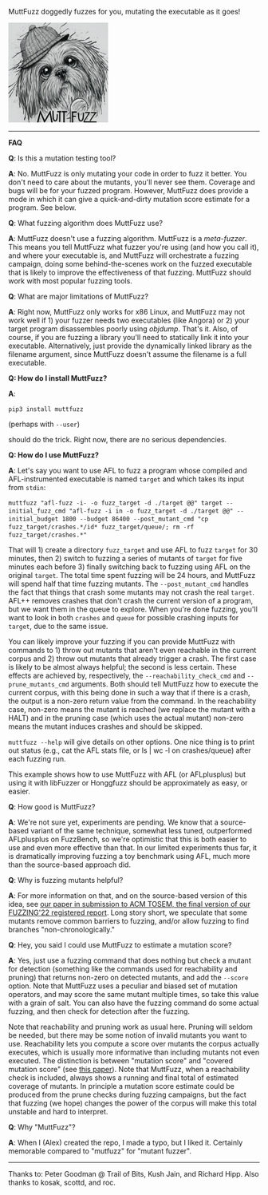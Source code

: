 MuttFuzz doggedly fuzzes for you, mutating the executable as it goes!

<img src="muttfuzz.png" alt="drawing" width="200"/>

---------------------------------

**FAQ**

**Q**:  Is this a mutation testing tool?

**A**:  No.  MuttFuzz is only mutating your code in order to fuzz it better.  You don't need to care about the mutants, you'll never see them.  Coverage and bugs will be for your fuzzed program.  However, MuttFuzz does provide a mode in which it can give a quick-and-dirty mutation score estimate for a program.  See below.

**Q**: What fuzzing algorithm does MuttFuzz use?

**A**: MuttFuzz doesn't use a fuzzing algorithm.  MuttFuzz is a *meta-fuzzer*.  This means you tell MuttFuzz what fuzzer you're using (and how you call it), and where your executable is, and MuttFuzz will orchestrate a fuzzing campaign, doing some behind-the-scenes work on the fuzzed executable that is likely to improve the effectiveness of that fuzzing.  MuttFuzz should work with most popular fuzzing tools.

**Q**: What are major limitations of MuttFuzz?

**A**: Right now, MuttFuzz only works for x86 Linux, and MuttFuzz may not work well if 1) your fuzzer needs two executables (like Angora) or 2) your target program disassembles poorly using _objdump_.  That's it.  Also, of course, if you are fuzzing a library you'll need to statically link it into your executable.  Alternatively, just provide the dynamically linked library as the filename argument, since MuttFuzz doesn't assume the filename is a full executable.

**Q: How do I install MuttFuzz?**

**A**:

~~~
pip3 install muttfuzz
~~~

(perhaps with `--user`)

should do the trick.  Right now, there are no serious dependencies.

**Q: How do I use MuttFuzz?** 

**A**: Let's say you want to use AFL to fuzz a program whose compiled and AFL-instrumented executable is named `target` and which takes its input from `stdin`:

~~~
muttfuzz "afl-fuzz -i- -o fuzz_target -d ./target @@" target --initial_fuzz_cmd "afl-fuzz -i in -o fuzz_target -d ./target @@" --initial_budget 1800 --budget 86400 --post_mutant_cmd "cp fuzz_target/crashes.*/id* fuzz_target/queue/; rm -rf fuzz_target/crashes.*"
~~~

That will 1) create a directory `fuzz_target` and use AFL to fuzz `target` for 30 minutes, then 2) switch to fuzzing a series of mutants of `target` for five minutes each before 3) finally switching back to fuzzing using AFL on the original `target`.  The total time spent fuzzing will be 24 hours, and MuttFuzz will spend half that time fuzzing mutants.  The `--post_mutant_cmd` handles the fact that things that crash some mutants may not crash the real `target`.   AFL++ removes crashes that don't crash the current version of a program, but we want them in the queue to explore.   When you're done fuzzing, you'll want to look in both `crashes` and `queue` for possible crashing inputs for `target`, due to the same issue.

You can likely improve your fuzzing if you can provide MuttFuzz with commands to 1) throw out mutants that aren't even reachable in the current corpus and 2) throw out mutants that already trigger a crash.  The first case is likely to be almost always helpful; the second is less certain.  These effects are achieved by, respectively, the `--reachability_check_cmd` and `--prune_mutants_cmd` arguments.  Both should tell MuttFuzz how to execute the current corpus, with this being done in such a way that if there is a crash, the output is a non-zero return value from the command.  In the reachability case, non-zero means the mutant is reached (we replace the mutant with a HALT) and in the pruning case (which uses the actual mutant) non-zero means the mutant induces crashes and should be skipped.

```muttfuzz --help``` will give details on other options.  One nice thing is to print out status (e.g., cat the AFL stats file, or ls | wc -l on crashes/queue) after each fuzzing run.

This example shows how to use MuttFuzz with AFL (or AFLplusplus) but using it with libFuzzer or Honggfuzz should be approximately as easy, or easier.

**Q**: How good is MuttFuzz?

**A**: We're not sure yet, experiments are pending.  We know that a source-based variant of the same technique, somewhat less tuned, outperformed AFLplusplus on FuzzBench, so we're optimistic that this is both easier to use and even more effective than that.  In our limited experiments thus far, it is dramatically improving fuzzing a toy benchmark using AFL, much more than the source-based approach did.

**Q**: Why is fuzzing mutants helpful?

**A**: For more information on that, and on the source-based version of this idea, see [our paper in submission to ACM TOSEM, the final version of our FUZZING'22 registered report](https://github.com/agroce/fuzzing22report/blob/master/tosem/currentdraft.pdf).  Long story short, we speculate that some mutants remove common barriers to fuzzing, and/or allow fuzzing to find branches "non-chronologically."

**Q**: Hey, you said I could use MuttFuzz to estimate a mutation score?

**A**: Yes, just use a fuzzing command that does nothing but check a mutant for detection (something like the commands used for reachability and pruning) that returns non-zero on detected mutants, and add the `--score` option.  Note that MuttFuzz uses a peculiar and biased set of mutation operators, and may score the same mutant multiple times, so take this value with a grain of salt.  You can also have the fuzzing command do some actual fuzzing, and then check for detection after the fuzzing.

Note that reachability and pruning work as usual here.  Pruning will seldom be needed, but there may be some notion of invalid mutants you want to use.  Reachability lets you compute  a score over mutants the corpus actually executes, which is usually more informative than including mutants not even executed.  The distinction is between "mutation score" and "covered mutation score" (see [this paper](https://agroce.github.io/issre23.pdf)).  Note that MuttFuzz, when a reachability check is included, always shows a running and final total of estimated coverage of mutants.  In principle a mutation score estimate could be produced from the prune checks during fuzzing campaigns, but the fact that fuzzing (we hope) changes the power of the corpus will make this total unstable and hard to interpret.

**Q**: Why "MuttFuzz"?

**A**: When I (Alex) created the repo, I made a typo, but I liked it.  Certainly memorable compared to "mutfuzz" for "mutant fuzzer".

-------------------------------

Thanks to: Peter Goodman @ Trail of Bits, Kush Jain, and Richard Hipp.
Also thanks to kosak, scottd, and roc.
